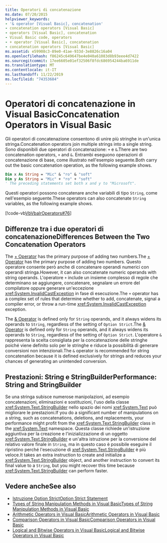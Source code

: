 ```yaml
---
title: Operatori di concatenazione
ms.date: 07/20/2015
helpviewer_keywords:
- '& operator [Visual Basic], concatenation'
- concatenation operators [Visual Basic]
- operators [Visual Basic], concatenation
- Visual Basic code, operators
- + operator [Visual Basic], concatenation
- concatenation operators [Visual Basic]
ms.assetid: e59908c3-89e0-41ae-933d-3e8826c16a04
ms.openlocfilehash: f86245c649647be4e040a61083d8b93eee4d7422
ms.sourcegitcommit: 17ee6605e01ef32506f8fdc686954244ba6911de
ms.translationtype: MT
ms.contentlocale: it-IT
ms.lasthandoff: 11/22/2019
ms.locfileid: "74353684"
---
```

# <a name="concatenation-operators-in-visual-basic"></a><span data-ttu-id="90e63-102">Operatori di concatenazione in Visual Basic</span><span class="sxs-lookup"><span data-stu-id="90e63-102">Concatenation Operators in Visual Basic</span></span>

<span data-ttu-id="90e63-103">Gli operatori di concatenazione consentono di unire più stringhe in un'unica stringa.</span><span class="sxs-lookup"><span data-stu-id="90e63-103">Concatenation operators join multiple strings into a single string.</span></span> <span data-ttu-id="90e63-104">Sono disponibili due operatori di concatenazione: `+` e `&`.</span><span class="sxs-lookup"><span data-stu-id="90e63-104">There are two concatenation operators, `+` and `&`.</span></span> <span data-ttu-id="90e63-105">Entrambi eseguono operazioni di concatenazione di base, come illustrato nell'esempio seguente.</span><span class="sxs-lookup"><span data-stu-id="90e63-105">Both carry out the basic concatenation operation, as the following example shows.</span></span>

```vb
Dim x As String = "Mic" & "ro" & "soft"
Dim y As String = "Mic" + "ro" + "soft"
' The preceding statements set both x and y to "Microsoft".
```

<span data-ttu-id="90e63-106">Questi operatori possono concatenare anche variabili di tipo `String`, come nell'esempio seguente.</span><span class="sxs-lookup"><span data-stu-id="90e63-106">These operators can also concatenate `String` variables, as the following example shows.</span></span>

[!code-vb[VbVbalrOperators#76](~/samples/snippets/visualbasic/VS_Snippets_VBCSharp/VbVbalrOperators/VB/Class1.vb#76)]

## <a name="differences-between-the-two-concatenation-operators"></a><span data-ttu-id="90e63-107">Differenze tra i due operatori di concatenazione</span><span class="sxs-lookup"><span data-stu-id="90e63-107">Differences Between the Two Concatenation Operators</span></span>

<span data-ttu-id="90e63-108">The [+ Operator](../../../../visual-basic/language-reference/operators/addition-operator.md) has the primary purpose of adding two numbers.</span><span class="sxs-lookup"><span data-stu-id="90e63-108">The [+ Operator](../../../../visual-basic/language-reference/operators/addition-operator.md) has the primary purpose of adding two numbers.</span></span> <span data-ttu-id="90e63-109">Questo operatore consente però anche di concatenare operandi numerici con operandi stringa.</span><span class="sxs-lookup"><span data-stu-id="90e63-109">However, it can also concatenate numeric operands with string operands.</span></span> <span data-ttu-id="90e63-110">L'operatore `+` include un insieme complesso di regole che determinano se aggiungere, concatenare, segnalare un errore del compilatore oppure generare un'eccezione <xref:System.InvalidCastException> in fase di esecuzione.</span><span class="sxs-lookup"><span data-stu-id="90e63-110">The `+` operator has a complex set of rules that determine whether to add, concatenate, signal a compiler error, or throw a run-time <xref:System.InvalidCastException> exception.</span></span>

<span data-ttu-id="90e63-111">The [& Operator](../../../../visual-basic/language-reference/operators/concatenation-operator.md) is defined only for `String` operands, and it always widens its operands to `String`, regardless of the setting of `Option Strict`.</span><span class="sxs-lookup"><span data-stu-id="90e63-111">The [& Operator](../../../../visual-basic/language-reference/operators/concatenation-operator.md) is defined only for `String` operands, and it always widens its operands to `String`, regardless of the setting of `Option Strict`.</span></span> <span data-ttu-id="90e63-112">L'operatore `&` rappresenta la scelta consigliata per la concatenazione delle stringhe poiché viene definito solo per le stringhe e riduce la possibilità di generare conversioni non intenzionali.</span><span class="sxs-lookup"><span data-stu-id="90e63-112">The `&` operator is recommended for string concatenation because it is defined exclusively for strings and reduces your chances of generating an unintended conversion.</span></span>

## <a name="performance-string-and-stringbuilder"></a><span data-ttu-id="90e63-113">Prestazioni: String e StringBuilder</span><span class="sxs-lookup"><span data-stu-id="90e63-113">Performance: String and StringBuilder</span></span>

<span data-ttu-id="90e63-114">Se una stringa subisce numerose manipolazioni, ad esempio concatenazioni, eliminazioni e sostituzioni, l'uso della classe <xref:System.Text.StringBuilder> nello spazio dei nomi <xref:System.Text> può migliorare le prestazioni.</span><span class="sxs-lookup"><span data-stu-id="90e63-114">If you do a significant number of manipulations on a string, such as concatenations, deletions, and replacements, your performance might profit from the <xref:System.Text.StringBuilder> class in the <xref:System.Text> namespace.</span></span> <span data-ttu-id="90e63-115">Questa classe richiede un'istruzione aggiuntiva per la creazione e l'inizializzazione di un oggetto <xref:System.Text.StringBuilder> e un'altra istruzione per la conversione del relativo valore finale in `String`, ma in questo caso è possibile eseguire il ripristino perché l'esecuzione di <xref:System.Text.StringBuilder> è più veloce.</span><span class="sxs-lookup"><span data-stu-id="90e63-115">It takes an extra instruction to create and initialize a <xref:System.Text.StringBuilder> object, and another instruction to convert its final value to a `String`, but you might recover this time because <xref:System.Text.StringBuilder> can perform faster.</span></span>

## <a name="see-also"></a><span data-ttu-id="90e63-116">Vedere anche</span><span class="sxs-lookup"><span data-stu-id="90e63-116">See also</span></span>

- [<span data-ttu-id="90e63-117">Istruzione Option Strict</span><span class="sxs-lookup"><span data-stu-id="90e63-117">Option Strict Statement</span></span>](../../../../visual-basic/language-reference/statements/option-strict-statement.md)
- [<span data-ttu-id="90e63-118">Types of String Manipulation Methods in Visual Basic</span><span class="sxs-lookup"><span data-stu-id="90e63-118">Types of String Manipulation Methods in Visual Basic</span></span>](../../../../visual-basic/programming-guide/language-features/strings/types-of-string-manipulation-methods.md)
- [<span data-ttu-id="90e63-119">Arithmetic Operators in Visual Basic</span><span class="sxs-lookup"><span data-stu-id="90e63-119">Arithmetic Operators in Visual Basic</span></span>](../../../../visual-basic/programming-guide/language-features/operators-and-expressions/arithmetic-operators.md)
- [<span data-ttu-id="90e63-120">Comparison Operators in Visual Basic</span><span class="sxs-lookup"><span data-stu-id="90e63-120">Comparison Operators in Visual Basic</span></span>](../../../../visual-basic/programming-guide/language-features/operators-and-expressions/comparison-operators.md)
- [<span data-ttu-id="90e63-121">Logical and Bitwise Operators in Visual Basic</span><span class="sxs-lookup"><span data-stu-id="90e63-121">Logical and Bitwise Operators in Visual Basic</span></span>](../../../../visual-basic/programming-guide/language-features/operators-and-expressions/logical-and-bitwise-operators.md)
